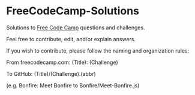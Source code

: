 # FreeCodeCamp-Solutions
Solutions to <a href="www.freecodecamp.com" target="_blank">Free Code Camp</a> questions and challenges. 

Feel free to contribute, edit, and/or explain answers.

If you wish to contribute, please follow the naming and organization rules:

From freecodecamp.com: (Title): (Challenge)

To GitHub:             (Title)/(Challenge).(abbr)

(e.g. Bonfire: Meet Bonfire to Bonfire/Meet-Bonfire.js)
